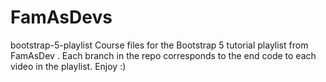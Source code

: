 # FamAsDevs
bootstrap-5-playlist Course files for the Bootstrap 5 tutorial playlist from FamAsDev . 
Each branch in the repo corresponds to the end code to each video in the playlist.  Enjoy :)
